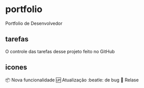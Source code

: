 # portfolio
Portfolio de Desenvolvedor

## tarefas

O controle das tarefas desse projeto feito no GitHub 

## icones

:package: Nova funcionalidade
:up: Atualização
:beatle:  de bug
:checkered_flag: Relase
